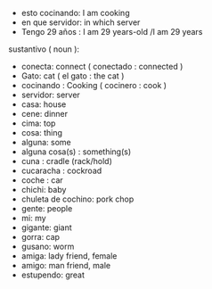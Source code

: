 - esto cocinando: I am cooking
- en que servidor: in which server
- Tengo 29 años : I am 29 years-old /I am 29 years

sustantivo ( noun ):
- conecta: connect ( conectado : connected )
- Gato: cat  ( el gato : the cat )
- cocinando : Cooking ( cocinero : cook )
- servidor: server
- casa: house
- cene: dinner
- cima: top
- cosa: thing
- alguna: some
- alguna cosa(s) : something(s)
- cuna : cradle (rack/hold)
- cucaracha : cockroad
- coche : car
- chichi: baby
- chuleta de cochino: pork chop
- gente: people
- mi: my
- gigante: giant
- gorra: cap
- gusano: worm
- amiga: lady friend, female
- amigo: man friend, male
- estupendo: great
